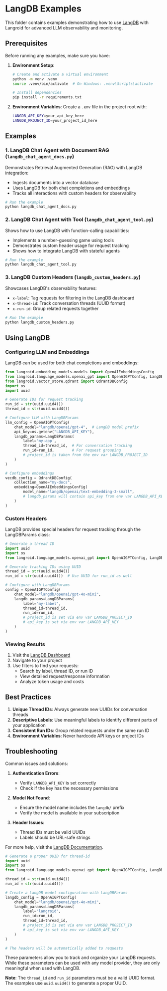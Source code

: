 # LangDB Examples

This folder contains examples demonstrating how to use [LangDB](https://langdb.com) with Langroid for advanced LLM observability and monitoring.

## Prerequisites

Before running any examples, make sure you have:

1. **Environment Setup**:
   ```bash
   # Create and activate a virtual environment
   python -m venv .venv
   source .venv/bin/activate  # On Windows: .venv\Scripts\activate
   
   # Install dependencies
   pip install -r requirements.txt
   ```

2. **Environment Variables**:
   Create a `.env` file in the project root with:
   ```bash
   LANGDB_API_KEY=your_api_key_here
   LANGDB_PROJECT_ID=your_project_id_here
   ```

## Examples

### 1. LangDB Chat Agent with Document RAG (`langdb_chat_agent_docs.py`)

Demonstrates Retrieval Augmented Generation (RAG) with LangDB integration:
- Ingests documents into a vector database
- Uses LangDB for both chat completions and embeddings
- Tracks all interactions with custom headers for observability

```python
# Run the example
python langdb_chat_agent_docs.py
```

### 2. LangDB Chat Agent with Tool (`langdb_chat_agent_tool.py`)

Shows how to use LangDB with function-calling capabilities:
- Implements a number-guessing game using tools
- Demonstrates custom header usage for request tracking
- Shows how to integrate LangDB with stateful agents

```python
# Run the example
python langdb_chat_agent_tool.py
```

### 3. LangDB Custom Headers (`langdb_custom_headers.py`)

Showcases LangDB's observability features:
- `x-label`: Tag requests for filtering in the LangDB dashboard
- `x-thread-id`: Track conversation threads (UUID format)
- `x-run-id`: Group related requests together

```python
# Run the example
python langdb_custom_headers.py
```

## Using LangDB

### Configuring LLM and Embeddings

LangDB can be used for both chat completions and embeddings:

```python
from langroid.embedding_models.models import OpenAIEmbeddingsConfig
from langroid.language_models.openai_gpt import OpenAIGPTConfig, LangDBParams
from langroid.vector_store.qdrant import QdrantDBConfig
import os
import uuid

# Generate IDs for request tracking
run_id = str(uuid.uuid4())
thread_id = str(uuid.uuid4())

# Configure LLM with LangDBParams
llm_config = OpenAIGPTConfig(
    chat_model="langdb/openai/gpt-4",  # LangDB model prefix
    api_key=os.getenv("LANGDB_API_KEY"),
    langdb_params=LangDBParams(
        label='my-app',
        thread_id=thread_id,  # For conversation tracking
        run_id=run_id,        # For request grouping
        # project_id is taken from the env var LANGDB_PROJECT_ID
    )
)

# Configure embeddings
vecdb_config = QdrantDBConfig(
    collection_name="my-docs",
    embedding=OpenAIEmbeddingsConfig(
        model_name="langdb/openai/text-embedding-3-small",
        # langdb_params will contain api_key from env var LANGDB_API_KEY
    )
)
```

### Custom Headers

LangDB provides special headers for request tracking through the LangDBParams class:

```python
# Generate a thread ID
import uuid
import os
from langroid.language_models.openai_gpt import OpenAIGPTConfig, LangDBParams

# Generate tracking IDs using UUID
thread_id = str(uuid.uuid4())
run_id = str(uuid.uuid4())  # Use UUID for run_id as well

# Configure with LangDBParams
config = OpenAIGPTConfig(
    chat_model="langdb/openai/gpt-4o-mini",
    langdb_params=LangDBParams(
        label="my-label",
        thread_id=thread_id,
        run_id=run_id,
        # project_id is set via env var LANGDB_PROJECT_ID
        # api_key is set via env var LANGDB_API_KEY
    )
)
```

### Viewing Results

1. Visit the [LangDB Dashboard](https://dashboard.langdb.com)
2. Navigate to your project
3. Use filters to find your requests:
   - Search by label, thread ID, or run ID
   - View detailed request/response information
   - Analyze token usage and costs

## Best Practices

1. **Unique Thread IDs**: Always generate new UUIDs for conversation threads
2. **Descriptive Labels**: Use meaningful labels to identify different parts of your application
3. **Consistent Run IDs**: Group related requests under the same run ID
4. **Environment Variables**: Never hardcode API keys or project IDs

## Troubleshooting

Common issues and solutions:

1. **Authentication Errors**:
   - Verify `LANGDB_API_KEY` is set correctly
   - Check if the key has the necessary permissions

2. **Model Not Found**:
   - Ensure the model name includes the `langdb/` prefix
   - Verify the model is available in your subscription

3. **Header Issues**:
   - Thread IDs must be valid UUIDs
   - Labels should be URL-safe strings

For more help, visit the [LangDB Documentation](https://docs.langdb.com).


```python
# Generate a proper UUID for thread-id
import uuid
import os
from langroid.language_models.openai_gpt import OpenAIGPTConfig, LangDBParams

thread_id = str(uuid.uuid4())
run_id = str(uuid.uuid4())

# Create a LangDB model configuration with LangDBParams
langdb_config = OpenAIGPTConfig(
    chat_model="langdb/openai/gpt-4o-mini",
    langdb_params=LangDBParams(
        label='langroid',
        run_id=run_id,
        thread_id=thread_id,
        # project_id is set via env var LANGDB_PROJECT_ID
        # api_key is set via env var LANGDB_API_KEY
    )
)

# The headers will be automatically added to requests
```

These parameters allow you to track and organize your LangDB requests. While these parameters can be used with any model provider, they are only meaningful when used with LangDB.

**Note**: The `thread_id` and `run_id` parameters must be a valid UUID format. The examples use `uuid.uuid4()` to generate a proper UUID.
